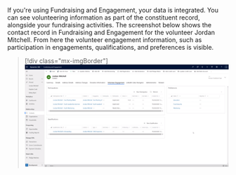 If you're using Fundraising and Engagement, your data is integrated. You can see volunteering information as part of the constituent record, alongside your fundraising activities. The screenshot below shows the contact record in Fundraising and Engagement for the volunteer Jordan Mitchell. From here the volunteer engagement information, such as participation in engagements, qualifications, and preferences is visible.

> [!div class="mx-imgBorder"]
> [![Screenshot of a contact record for volunteer engagement.](../media/volunteer-engagement.png)](../media/volunteer-engagement.png#lightbox)